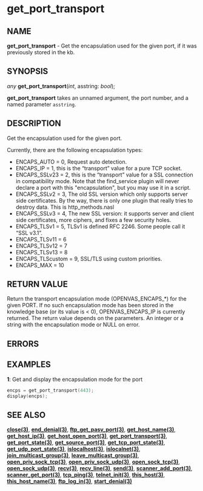 # get_port_transport

## NAME

**get_port_transport** - Get the encapsulation used for the given port, if it was previously stored in the kb.

## SYNOPSIS

*any* **get_port_transport**(*int*, asstring: *bool*);

**get_port_transport** takes an unnamed argument, the port number, and a named parameter `asstring`. 

## DESCRIPTION

Get the encapsulation used for the given port.

Currently, there are the following encapsulation types:
- ENCAPS_AUTO = 0, Request auto detection.
- ENCAPS_IP = 1, this is the “transport” value for a pure TCP socket.
- ENCAPS_SSLv23 = 2, this is the “transport” value for a SSL connection in compatibility mode. Note that the find_service plugin will never declare a port with this "encapsulation", but you may use it in a script.
- ENCAPS_SSLv2 = 3, The old SSL version which only supports server side certificates. By the way, there is only one plugin that really tries to destroy data. This is http_methods.nasl
- ENCAPS_SSLv3 = 4, The new SSL version: it supports server and client side certificates, more ciphers, and fixes a few security holes.
- ENCAPS_TLSv1 = 5, TLSv1 is defined RFC 2246. Some people call it “SSL v3.1”.
- ENCAPS_TLSv11 = 6
- ENCAPS_TLSv12 = 7
- ENCAPS_TLSv13 = 8
- ENCAPS_TLScustom = 9, SSL/TLS using custom priorities.
- ENCAPS_MAX = 10

## RETURN VALUE

Return the transport encapsulation mode (OPENVAS_ENCAPS_*) for the given PORT.  If no such encapsulation mode has been stored in the knowledge base (or its value is < 0), OPENVAS_ENCAPS_IP is currently returned.
The return value depends on the parameters. An integer or a string with the encapsulation mode or NULL on error.

## ERRORS

 
## EXAMPLES

**1**: Get and display the encapsulation mode for the port
```cpp
encps = get_port_transport(443);
display(encps);
```

## SEE ALSO

**[close(3)](close.md)**, **[end_denial(3)](end_denial.md)**, **[ftp_get_pasv_port(3)](ftp_get_pasv_port.md)**, **[get_host_name(3)](get_host_name.md)**, **[get_host_ip(3)](get_host_ip.md)**, **[get_host_open_port(3)](get_host_open_port.md)**, **[get_port_transport(3)](get_port_transport.md)**, **[get_port_state(3)](get_port_state.md)**, **[get_source_port(3)](get_source_port.md)**, **[get_tcp_port_state(3)](get_tcp_port_state.md)**, **[get_udp_port_state(3)](get_udp_port_state.md)**, **[islocalhost(3)](islocalhost.md)**, **[islocalnet(3)](islocalnet.md)**, **[join_multicast_group(3)](join_multicast_group.md)**, **[leave_multicast_group(3)](leave_multicast_group.md)**, **[open_priv_sock_tcp(3)](open_priv_sock_tcp.md)**, **[open_priv_sock_udp(3)](open_priv_sock_udp.md)**, **[open_sock_tcp(3)](open_sock_tcp.md)**, **[open_sock_udp(3)](open_sock_udp.md)**, **[recv(3)](recv.md)**, **[recv_line(3)](recv_line.md)**, **[send(3)](send.md)**, **[scanner_add_port(3)](scanner_add_port.md)**, **[scanner_get_port(3)](scanner_get_port.md)**, **[tcp_ping(3)](tcp_ping.md)**, **[telnet_init(3)](telnet_init.md)**, **[this_host(3)](this_host.md)**, **[this_host_name(3)](this_host_name.md)**, **[ftp_log_in(3)](ftp_log_in.md)**, **[start_denial(3)](start_denial.md)**
